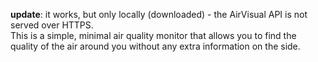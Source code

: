 <strong>update</strong>: it works, but only locally (downloaded) - the AirVisual API is not served over HTTPS.
<br>
This is a simple, minimal air quality monitor that allows you to find the quality of the air around you without any extra information on the side.
